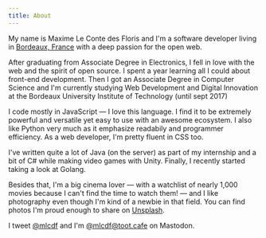 ```yaml
---
title: About
---
```


My name is Maxime Le Conte des Floris and I'm a software developer
living in [Bordeaux, France](https://www.openstreetmap.org/search?query=Bordeaux)
with a deep passion for the open web.

After graduating from Associate Degree in Electronics, I
fell in love with the web and the spirit of open source. I spent a year
learning all I could about front-end development. Then I got an Associate
Degree in Computer Science and I'm currently studying Web Development and
Digital Innovation at the Bordeaux University Institute of Technology (until sept
2017)

I code mostly in JavaScript &mdash; I love this language. I
find it to be extremely powerful and versatile yet easy to use with an awesome
ecosystem. I also like Python very much as it emphasize readabily and
programmer efficiency. As a web developer, I'm pretty fluent in CSS too.

I've written quite a lot of Java (on the server) as part of my internship and
a bit of C# while making video games with Unity. Finally, I recently started
taking a look at Golang.

Besides that, I'm a big cinema lover &mdash; with a watchlist of nearly 1,000
movies because I can't find the time to watch them! &mdash; and I like
photography even though I'm kind of a newbie in that field. You can find
photos I'm proud enough to share on [Unsplash](https://unsplash.com/mlcdf).

I tweet [@mlcdf](https://twitter.com/mlcdf) and I'm
[@mlcdf@toot.cafe](https://toot.cafe/@mlcdf) on Mastodon.
